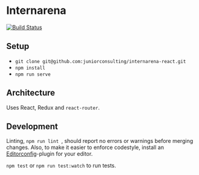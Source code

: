 # Internarena
[![Build Status](http://ci.jrc.no/buildStatus/icon?job=internarena-autobuild)](http://ci.jrc.no/job/internarena-autobuild/)

## Setup

* `git clone git@github.com:juniorconsulting/internarena-react.git`
* `npm install`
* `npm run serve`

## Architecture

Uses React, Redux and `react-router`.


## Development

Linting, `npm run lint `, should report no errors or warnings before merging changes.
Also, to make it easier to enforce codestyle, install an [Editorconfig](http://editorconfig.org/)-plugin for your editor.

`npm test` or `npm run test:watch` to run tests.
